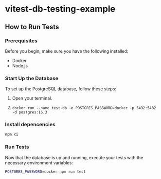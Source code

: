# vitest-db-testing-example

## How to Run Tests

### Prerequisites

Before you begin, make sure you have the following installed:

- Docker
- Node.js

### Start Up the Database

To set up the PostgreSQL database, follow these steps:

1. Open your terminal.

2. `docker run --name test-db -e POSTGRES_PASSWORD=docker -p 5432:5432 -d postgres:16.3`

### Install depencencies

```bash
npm ci
```

### Run Tests

Now that the database is up and running, execute your tests with the necessary environment variables:

```bash
POSTGRES_PASSWORD=docker npm run test
```
